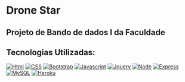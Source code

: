 
# Drone Star

## Projeto de Bando de dados I da Faculdade

## Tecnologias Utilizadas:
 [![Html](https://img.shields.io/badge/HTML5-E34F26?style=for-the-badge&logo=html5&logoColor=white)](https://developer.mozilla.org/pt-BR/docs/Web/HTML)
 [![CSS](https://img.shields.io/badge/CSS3-1572B6?style=for-the-badge&logo=css3&logoColor=white)](https://developer.mozilla.org/pt-BR/docs/Web/CSS)
 [![Bootstrap](	https://img.shields.io/badge/Bootstrap-563D7C?style=for-the-badge&logo=bootstrap&logoColor=white)](https://getbootstrap.com/) 
 [![Javascript](https://img.shields.io/badge/JavaScript-F7DF1E?style=for-the-badge&logo=javascript&logoColor=black)](https://www.javascript.com/)
  [![Jquery](https://img.shields.io/badge/jQuery-0769AD?style=for-the-badge&logo=jquery&logoColor=white)](https://jquery.com/)
[![Node](https://img.shields.io/badge/Node.js-43853D?style=for-the-badge&logo=node.js&logoColor=white)](https://nodejs.org/en/)
[![Express](https://img.shields.io/badge/Express.js-404D59?style=for-the-badge)](https://expressjs.com/)
 [![MySQL](https://img.shields.io/badge/MySQL-00000F?style=for-the-badge&logo=mysql&logoColor=white)](https://www.mysql.com/)
 [![Heroku](https://img.shields.io/badge/Heroku-430098?style=for-the-badge&logo=heroku&logoColor=white)](heroku.com)

